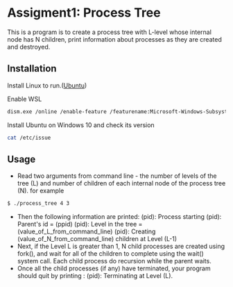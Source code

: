 # Assigment1: Process Tree

This is a program is to create a process tree with L-level whose internal node has N children, print information about processes as they are created and destroyed. 

## Installation

Install Linux to run.([Ubuntu](https://ubuntu.com/wsl)) 

Enable WSL
```sh
dism.exe /online /enable-feature /featurename:Microsoft-Windows-Subsystem-Linux /all /norestart
```

Install Ubuntu on Windows 10 and check its version
```sh
cat /etc/issue
```
## Usage
- Read two arguments from command line - the number of levels of the tree (L) and number of children of each internal node of the process tree (N). for example
```sh
$ ./process_tree 4 3
```

- Then the following information are printed:
		(pid): Process starting
		(pid): Parent's id = (ppid)
		(pid): Level in the tree = (value_of_L_from_command_line)
		(pid): Creating (value_of_N_from_command_line) children at Level (L-1)
- Next, if the Level L is greater than 1, N child processes are created using fork(), and wait for all of the children to complete using the wait() system call. Each child process do recursion while the parent waits.
- Once all the child processes (if any) have terminated, your program should quit by printing : (pid): Terminating at Level (L).